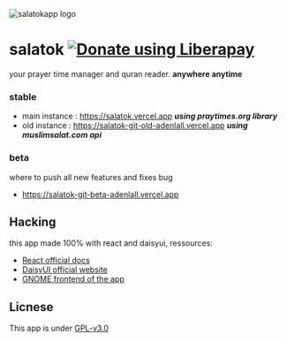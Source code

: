 <img alt="salatokapp logo" src="https://salatok.vercel.app/salatokLogoWide.svg">

# salatok <a href="https://liberapay.com/adenlall/donate"><img alt="Donate using Liberapay" src="https://liberapay.com/assets/widgets/donate.svg"></a>

 your prayer time manager and quran reader.
 **anywhere anytime**

### stable

 - main instance : https://salatok.vercel.app ***using praytimes.org library***
 - old instance : https://salatok-git-old-adenlall.vercel.app ***using muslimsalat.com api***

### beta
   where to push all new features and fixes bug
 - https://salatok-git-beta-adenlall.vercel.app

## Hacking

this app made 100% with react and daisyui, ressources:

* [React official docs](https://react.dev/)
* [DaisyUI official website](https://daisyui.com/)
* [GNOME frontend of the app](https://github.com/adenlall/salatok-gtk)


## Licnese
 This app is under [GPL-v3.0](https://www.gnu.org/licenses/gpl-3.0.html)
